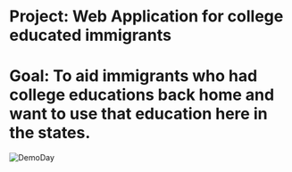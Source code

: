 # Project: Web Application for college educated immigrants

# Goal: To aid immigrants who had college educations back home and want to use that education here in the states.










![DemoDay](public/screenshot.png)
